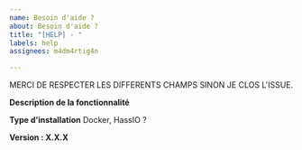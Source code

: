 ```yaml
---
name: Besoin d'aide ?
about: Besoin d'aide ?
title: "[HELP] - "
labels: help
assignees: m4dm4rtig4n

---
```


MERCI DE RESPECTER LES DIFFERENTS CHAMPS SINON JE CLOS L'ISSUE.

**Description de la fonctionnalité**

**Type d'installation**
Docker, HassIO ?

**Version : X.X.X**

